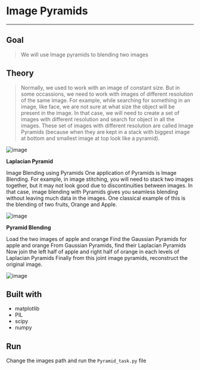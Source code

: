 # Image Pyramids
----
## Goal
>We will use Image pyramids to blending two images
## Theory
>Normally, we used to work with an image of constant size. But in some occassions, we need to work with images of different resolution of the same image. For example, while searching for something in an image, like face, we are not sure at what size the object will be present in the image. In that case, we will need to create a set of images with different resolution and search for object in all the images. These set of images with different resolution are called Image Pyramids (because when they are kept in a stack with biggest image at bottom and smallest image at top look like a pyramid).


![image](http://opencv-python-tutroals.readthedocs.io/en/latest/_images/messipyr.jpg)

**Laplacian Pyramid**

Image Blending using Pyramids
One application of Pyramids is Image Blending. For example, in image stitching, you will need to stack two images together, but it may not look good due to discontinuities between images. In that case, image blending with Pyramids gives you seamless blending without leaving much data in the images. One classical example of this is the blending of two fruits, Orange and Apple.

![image](http://opencv-python-tutroals.readthedocs.io/en/latest/_images/lap.jpg)

**Pyramid Blending**

Load the two images of apple and orange
Find the Gaussian Pyramids for apple and orange From Gaussian Pyramids, find their Laplacian Pyramids
Now join the left half of apple and right half of orange in each levels of Laplacian Pyramids
Finally from this joint image pyramids, reconstruct the original image.

![image](http://opencv-python-tutroals.readthedocs.io/en/latest/_images/orapple.jpg)


## Built with
- matplotlib
- PIL
- scipy
- numpy

## Run
Change the images path and run the ```Pyramid_task.py``` file